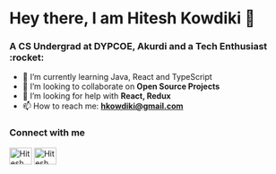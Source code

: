 <h1 align = "left">Hey there, I am Hitesh Kowdiki 👋</h1>
<h3 align = "left">  A CS Undergrad at DYPCOE, Akurdi and a Tech Enthusiast :rocket:</h3>

- 🌱 I’m currently learning Java, React and TypeScript
- 👯 I’m looking to collaborate on **Open Source Projects**
- 🤔 I’m looking for help with **React, Redux**
- 📫 How to reach me: **hkowdiki@gmail.com**

<h3 align="left">Connect with me</h3>
<p align="left">
<a href="https://twitter.com/HiteshKowdiki" target="blank"><img align="center" src="https://raw.githubusercontent.com/rahuldkjain/github-profile-readme-generator/master/src/images/icons/Social/twitter.svg" alt="Hitesh" height="30" width="40" /></a>
<a href="https://www.linkedin.com/in/hitesh-kowdiki/" target="blank"><img align="center" src="https://raw.githubusercontent.com/rahuldkjain/github-profile-readme-generator/master/src/images/icons/Social/linked-in-alt.svg" alt="Hitesh" height="30" width="40" /></a>
